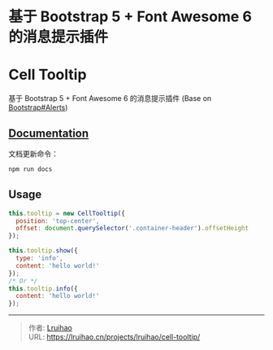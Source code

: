 # 基于 Bootstrap 5 + Font Awesome 6 的消息提示插件

# Cell Tooltip

基于 Bootstrap 5 + Font Awesome 6 的消息提示插件 (Base on [Bootstrap#Alerts](https://getbootstrap.com/docs/5.2/components/alerts/))

## [Documentation](https://raw.githubusercontent.com/Lruihao/cell-tooltip/refs/heads/main/docs/README.md)

文档更新命令：

```bash
npm run docs
```

## Usage

```js
this.tooltip = new CellTooltip({
  position: 'top-center',
  offset: document.querySelector('.container-header').offsetHeight
});

this.tooltip.show({
  type: 'info',
  content: 'hello world!'
});
/* Or */
this.tooltip.info({
  content: 'hello world!'
});
```


---

> 作者: [Lruihao](https://github.com/Lruihao)  
> URL: https://lruihao.cn/projects/lruihao/cell-tooltip/  

